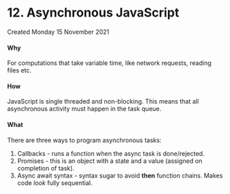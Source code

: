 # 12. Asynchronous JavaScript
Created Monday 15 November 2021

#### Why
For computations that take variable time, like network requests, reading files etc.

#### How
JavaScript is single threaded and non-blocking.
This means that all asynchronous activity must happen in the task queue.

#### What
There are three ways to program asynchronous tasks:

1. Callbacks - runs a function when the async task is done/rejected.
2. Promises - this is an object with a state and a value (assigned on completion of task).
3. Async await syntax - syntax sugar to avoid **then** function chains. Makes code *look* fully sequential.


